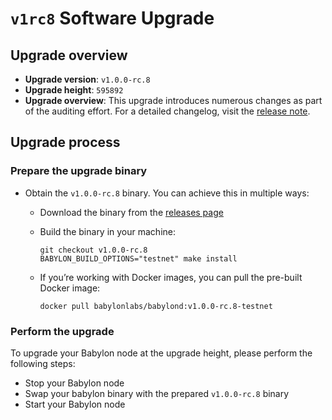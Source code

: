 # `v1rc8` Software Upgrade

## Upgrade overview

- **Upgrade version**: `v1.0.0-rc.8`
- **Upgrade height**: `595892`
- **Upgrade overview**: This upgrade introduces numerous changes
as part of the auditing effort. For a detailed changelog, visit the [release note](https://github.com/babylonlabs-io/babylon/releases/tag/v1.0.0-rc.8).

## Upgrade process

### Prepare the upgrade binary

- Obtain the `v1.0.0-rc.8` binary. You can achieve this in multiple ways:
  - Download the binary from the [releases page](https://github.com/babylonlabs-io/babylon/releases/tag/v1.0.0-rc.8)
  - Build the binary in your machine:

    ```shell
    git checkout v1.0.0-rc.8
    BABYLON_BUILD_OPTIONS="testnet" make install
    ```

  - If you’re working with Docker images, you can pull the pre-built Docker image:

    ```shell
    docker pull babylonlabs/babylond:v1.0.0-rc.8-testnet
    ```

### Perform the upgrade

To upgrade your Babylon node at the upgrade height, please perform the following steps:

- Stop your Babylon node
- Swap your babylon binary with the prepared `v1.0.0-rc.8` binary
- Start your Babylon node
